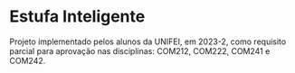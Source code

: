 # Estufa Inteligente
Projeto implementado pelos alunos da UNIFEI, em 2023-2, como requisito parcial para aprovação nas disciplinas: COM212, COM222, COM241 e COM242.
